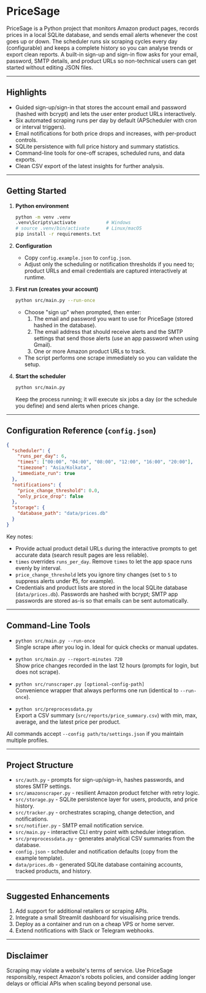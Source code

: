 # PriceSage

PriceSage is a Python project that monitors Amazon product pages, records prices in a local SQLite database, and sends email alerts whenever the cost goes up or down. The scheduler runs six scraping cycles every day (configurable) and keeps a complete history so you can analyse trends or export clean reports. A built-in sign-up and sign-in flow asks for your email, password, SMTP details, and product URLs so non-technical users can get started without editing JSON files.

---

## Highlights

- Guided sign-up/sign-in that stores the account email and password (hashed with bcrypt) and lets the user enter product URLs interactively.
- Six automated scraping runs per day by default (APScheduler with cron or interval triggers).
- Email notifications for both price drops and increases, with per-product controls.
- SQLite persistence with full price history and summary statistics.
- Command-line tools for one-off scrapes, scheduled runs, and data exports.
- Clean CSV export of the latest insights for further analysis.

---

## Getting Started

1. **Python environment**
   ```bash
   python -m venv .venv
   .venv\Scripts\activate           # Windows
   # source .venv/bin/activate      # Linux/macOS
   pip install -r requirements.txt
   ```

2. **Configuration**
   - Copy `config.example.json` to `config.json`.
   - Adjust only the scheduling or notification thresholds if you need to; product URLs and email credentials are captured interactively at runtime.

3. **First run (creates your account)**
   ```bash
   python src/main.py --run-once
   ```
   - Choose "sign up" when prompted, then enter:
     1. The email and password you want to use for PriceSage (stored hashed in the database).
     2. The email address that should receive alerts and the SMTP settings that send those alerts (use an app password when using Gmail).
     3. One or more Amazon product URLs to track.
   - The script performs one scrape immediately so you can validate the setup.

4. **Start the scheduler**
   ```bash
   python src/main.py
   ```
   Keep the process running; it will execute six jobs a day (or the schedule you define) and send alerts when prices change.

---

## Configuration Reference (`config.json`)

```json
{
  "scheduler": {
    "runs_per_day": 6,
    "times": ["00:00", "04:00", "08:00", "12:00", "16:00", "20:00"],
    "timezone": "Asia/Kolkata",
    "immediate_run": true
  },
  "notifications": {
    "price_change_threshold": 0.0,
    "only_price_drop": false
  },
  "storage": {
    "database_path": "data/prices.db"
  }
}
```

Key notes:
- Provide actual product detail URLs during the interactive prompts to get accurate data (search result pages are less reliable).
- `times` overrides `runs_per_day`. Remove `times` to let the app space runs evenly by interval.
- `price_change_threshold` lets you ignore tiny changes (set to `5` to suppress alerts under ₹5, for example).
- Credentials and product lists are stored in the local SQLite database (`data/prices.db`). Passwords are hashed with bcrypt; SMTP app passwords are stored as-is so that emails can be sent automatically.

---

## Command-Line Tools

- `python src/main.py --run-once`  
  Single scrape after you log in. Ideal for quick checks or manual updates.

- `python src/main.py --report-minutes 720`  
  Show price changes recorded in the last 12 hours (prompts for login, but does not scrape).

- `python src/runscraper.py [optional-config-path]`  
  Convenience wrapper that always performs one run (identical to `--run-once`).

- `python src/preprocessdata.py`  
  Export a CSV summary (`src/reports/price_summary.csv`) with min, max, average, and the latest price per product.

All commands accept `--config path/to/settings.json` if you maintain multiple profiles.

---

## Project Structure

- `src/auth.py` - prompts for sign-up/sign-in, hashes passwords, and stores SMTP settings.
- `src/amazonscraper.py` - resilient Amazon product fetcher with retry logic.
- `src/storage.py` - SQLite persistence layer for users, products, and price history.
- `src/tracker.py` - orchestrates scraping, change detection, and notifications.
- `src/notifier.py` - SMTP email notification service.
- `src/main.py` - interactive CLI entry point with scheduler integration.
- `src/preprocessdata.py` - generates analytical CSV summaries from the database.
- `config.json` - scheduler and notification defaults (copy from the example template).
- `data/prices.db` - generated SQLite database containing accounts, tracked products, and history.

---

## Suggested Enhancements

1. Add support for additional retailers or scraping APIs.
2. Integrate a small Streamlit dashboard for visualising price trends.
3. Deploy as a container and run on a cheap VPS or home server.
4. Extend notifications with Slack or Telegram webhooks.

---

## Disclaimer

Scraping may violate a website's terms of service. Use PriceSage responsibly, respect Amazon's robots policies, and consider adding longer delays or official APIs when scaling beyond personal use.

